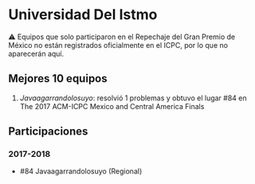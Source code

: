 # Universidad Del Istmo

:warning: Equipos que solo participaron en el Repechaje del Gran Premio de México no están registrados oficialmente en el ICPC, por lo que no aparecerán aquí.

## Mejores 10 equipos

1. _Javaagarrandolosuyo_: resolvió 1 problemas y obtuvo el lugar #84 en The 2017 ACM-ICPC Mexico and Central America Finals

## Participaciones

### 2017-2018

- #84 Javaagarrandolosuyo (Regional)



